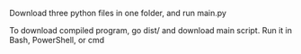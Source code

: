 Download three python files in one folder, and run main.py

To download compiled program, go dist/ and download main script.
Run it in Bash, PowerShell, or cmd
